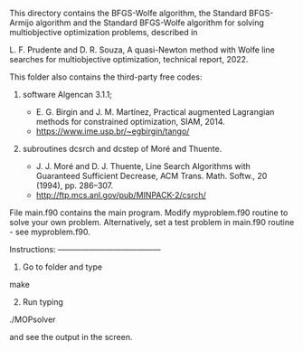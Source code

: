 This directory contains the BFGS-Wolfe algorithm, the Standard BFGS-Armijo algorithm and the Standard BFGS-Wolfe algorithm for solving multiobjective optimization problems, described in

L. F. Prudente and D. R. Souza, A quasi-Newton method with Wolfe line searches for multiobjective optimization, technical report, 2022.

This folder also contains the third-party free codes: 
1) software Algencan 3.1.1;
    -  E. G. Birgin and J. M. Martı́nez, Practical augmented Lagrangian methods for constrained optimization, SIAM, 2014.
    - https://www.ime.usp.br/~egbirgin/tango/

2) subroutines dcsrch and dcstep of Moré and Thuente.
    - J. J. Moré and D. J. Thuente, Line Search Algorithms with Guaranteed 
      Sufficient Decrease, ACM Trans. Math. Softw., 20 (1994), pp. 286–307.
    - http://ftp.mcs.anl.gov/pub/MINPACK-2/csrch/

File main.f90 contains the main program. Modify myproblem.f90 routine to solve your own problem. Alternatively, set a test problem in main.f90 routine - see myproblem.f90.

Instructions:
—————————————

1) Go to folder and type 

make

2) Run typing

./MOPsolver

and see the output in the screen.
